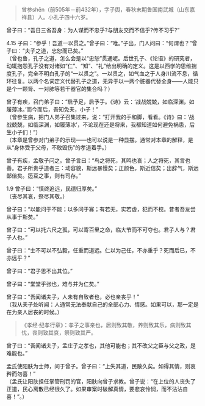 

> 曾参shēn（前505年－前432年），字子舆，春秋末期鲁国南武城（山东嘉祥县）人。小孔子四十六岁。

曾子曰：“吾日三省吾身：为人谋而不忠乎?与朋友交而不信乎?传不习乎?”

4.15 子曰：“参乎！吾道一以贯之。”曾子曰：“唯。”子出，门人问曰：“何谓也？”曾子曰：“夫子之道，忠恕而已矣。”    
（曾也鲁，孔子之道，怎么会是以“忠恕”贯通呢。后世孔子、《论语》的研究者，动辄抱怨孔子没有对诸如“仁”、“知”、“礼”给出明确的定义。这是以西学的思维揣度孔子，完全不明白孔子的“一以贯之”。一以贯之，如气血之于人身川流不息，循环往复。以两个名词定义代替孔子之道，无异于以一两个脏器代替全身——人能只是个一颗肾、一对肺等若干器官的集合吗？）

曾子有疾，召门弟子曰：“启予足，启予手。《诗》云：‘战战兢兢，如临深渊，如履薄冰。’而今而后，吾知免夫，小子！”    
（曾参生病，把门人弟子召集过来，说：“打开我的手和脚，看看。《诗》曰：‘战战兢兢，如临深渊，如履薄冰’，不论现在还是将来，我都知道如何避免祸患，后生小子们！”）   
（本章是曾参对门弟子的示现——也可以说是一种显摆。通常对本章的解释，是从“身体受于父母，不敢毁伤”的孝道着手。）

曾子有疾，孟敬子问之。曾子言曰：“鸟之将死，其鸣也哀；人之将死，其言也善。君子所贵乎道者三：动容貌，斯远暴慢矣；正颜色，斯近信矣；出辞气，斯远鄙倍矣。笾豆之事，则有司存。”

1.9 曾子曰：“慎终追远，民德归厚矣。”    
（丧尽其哀，祭尽其敬。）

曾子曰：“以能问于不能；以多问于寡；有若无，实若虚，犯而不校。昔者吾友尝从事于斯矣。”

曾子曰：“可以托六尺之孤，可以寄百里之命，临大节而不可夺也。君子人与？君子人也。”

曾子曰：“士不可以不弘毅，任重而道远。仁以为己任，不亦重乎？死而后已，不亦远乎？”

曾子曰：“君子思不出其位。”

曾子曰：“堂堂乎张也，难与并为仁矣。”

曾子曰：“吾闻诸夫子，人未有自致者也，必也亲丧乎！”   
（我从夫子处听闻：人通常无法奉献自己的全部心力、情感。如果可以，那一定是在为亲人居丧的时候。）   
> 《孝经·纪孝行章》：孝子之事亲也，居则致其敬，养则致其乐，病则致其忧，丧则致其哀，祭则致其严。

曾子曰：“吾闻诸夫子，孟庄子之孝也，其他可能也；其不改父之臣与父之政，是难能也。”

孟氏使阳肤为士师，问于曾子。曾子曰：“上失其道，民散久矣。如得其情，则哀矜而勿喜！”    
（孟氏让阳肤担任掌管刑罚的官，阳肤向曾子求教。曾子说：“在上位的人丧失了正道，民心离散已经很久了。如果审案时破解真情，要悲哀怜悯，而不沾沾自喜！”。）
